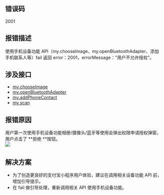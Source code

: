 ## 错误码
2001

## 报错描述
使用手机设备功能 API（my.chooseImage、my.openBluetoothAdapter、添加手机联系人等）fail 返回 error：2001，errorMessage："用户不允许授权"。 

## 涉及接口

- [my.chooseImage](https://opendocs.alipay.com/mini/api/media/image/my.chooseimage)
- [my.openBluetoothAdapter](https://opendocs.alipay.com/mini/api/kunuy4)
- [my.addPhoneContact](https://opendocs.alipay.com/mini/api/contact)
- [my.scan](https://opendocs.alipay.com/mini/api/scan)

## 报错原因
用户第一次使用手机设备功能相册/摄像头/蓝牙等使用会弹出权限申请授权弹窗，用户点击了 **拒绝 **按钮。<br />![](https://gw.alipayobjects.com/zos/sptworksff_prod/7250d397-0a35-44c7-8ac2-5fc428c1177a.jpg#align=left&display=inline&height=563&margin=%5Bobject%20Object%5D&originHeight=2340&originWidth=1080&status=done&style=none&width=260) 

## 解决方案

- 为了创造更良好的支付宝小程序用户体验，建议在调用相关设备功能 API 前，增加引导提示。
- 在 fail 做引导处理，重新调用相关 API 使用手机设备功能。

 <br /> 
